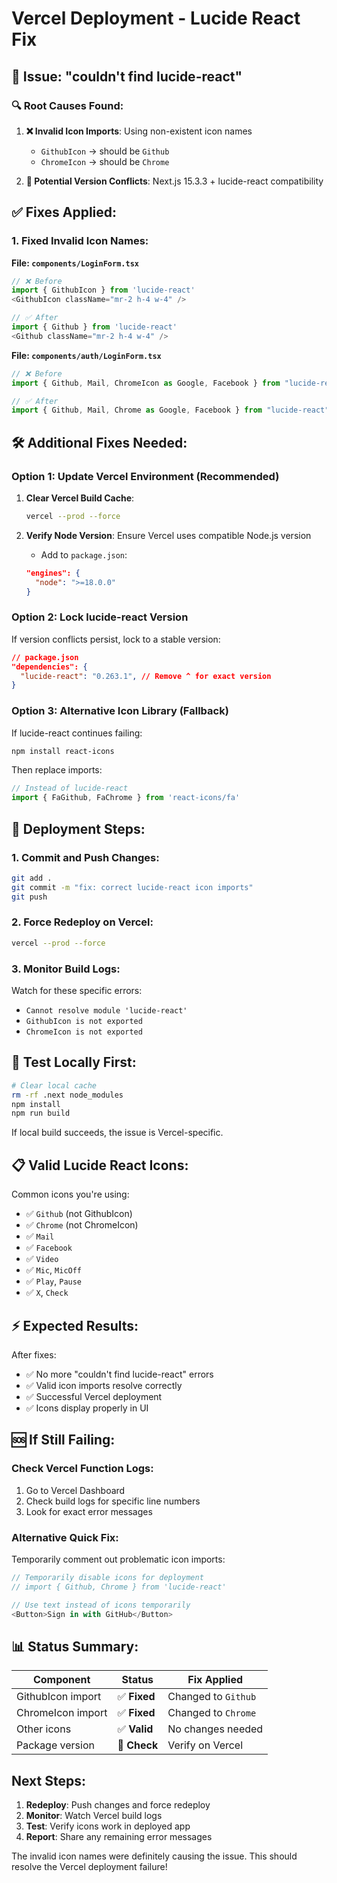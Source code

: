 # Vercel Deployment - Lucide React Fix

## 🚨 Issue: "couldn't find lucide-react"

### 🔍 Root Causes Found:

1. **❌ Invalid Icon Imports**: Using non-existent icon names
   - `GithubIcon` → should be `Github`
   - `ChromeIcon` → should be `Chrome`

2. **🔧 Potential Version Conflicts**: Next.js 15.3.3 + lucide-react compatibility

## ✅ Fixes Applied:

### 1. Fixed Invalid Icon Names:

**File: `components/LoginForm.tsx`**
```typescript
// ❌ Before
import { GithubIcon } from 'lucide-react'
<GithubIcon className="mr-2 h-4 w-4" />

// ✅ After  
import { Github } from 'lucide-react'
<Github className="mr-2 h-4 w-4" />
```

**File: `components/auth/LoginForm.tsx`**
```typescript
// ❌ Before
import { Github, Mail, ChromeIcon as Google, Facebook } from "lucide-react"

// ✅ After
import { Github, Mail, Chrome as Google, Facebook } from "lucide-react"
```

## 🛠️ Additional Fixes Needed:

### Option 1: Update Vercel Environment (Recommended)

1. **Clear Vercel Build Cache**:
   ```bash
   vercel --prod --force
   ```

2. **Verify Node Version**: Ensure Vercel uses compatible Node.js version
   - Add to `package.json`:
   ```json
   "engines": {
     "node": ">=18.0.0"
   }
   ```

### Option 2: Lock lucide-react Version

If version conflicts persist, lock to a stable version:

```json
// package.json
"dependencies": {
  "lucide-react": "0.263.1", // Remove ^ for exact version
}
```

### Option 3: Alternative Icon Library (Fallback)

If lucide-react continues failing:

```bash
npm install react-icons
```

Then replace imports:
```typescript
// Instead of lucide-react
import { FaGithub, FaChrome } from 'react-icons/fa'
```

## 🚀 Deployment Steps:

### 1. Commit and Push Changes:
```bash
git add .
git commit -m "fix: correct lucide-react icon imports"
git push
```

### 2. Force Redeploy on Vercel:
```bash
vercel --prod --force
```

### 3. Monitor Build Logs:
Watch for these specific errors:
- `Cannot resolve module 'lucide-react'`
- `GithubIcon is not exported`
- `ChromeIcon is not exported`

## 🧪 Test Locally First:

```bash
# Clear local cache
rm -rf .next node_modules
npm install
npm run build
```

If local build succeeds, the issue is Vercel-specific.

## 📋 Valid Lucide React Icons:

Common icons you're using:
- ✅ `Github` (not GithubIcon)
- ✅ `Chrome` (not ChromeIcon) 
- ✅ `Mail`
- ✅ `Facebook`
- ✅ `Video`
- ✅ `Mic`, `MicOff`
- ✅ `Play`, `Pause`
- ✅ `X`, `Check`

## ⚡ Expected Results:

After fixes:
- ✅ No more "couldn't find lucide-react" errors
- ✅ Valid icon imports resolve correctly
- ✅ Successful Vercel deployment
- ✅ Icons display properly in UI

## 🆘 If Still Failing:

### Check Vercel Function Logs:
1. Go to Vercel Dashboard
2. Check build logs for specific line numbers
3. Look for exact error messages

### Alternative Quick Fix:
Temporarily comment out problematic icon imports:
```typescript
// Temporarily disable icons for deployment
// import { Github, Chrome } from 'lucide-react'

// Use text instead of icons temporarily
<Button>Sign in with GitHub</Button>
```

## 📊 Status Summary:

| Component | Status | Fix Applied |
|-----------|--------|-------------|
| GithubIcon import | ✅ **Fixed** | Changed to `Github` |
| ChromeIcon import | ✅ **Fixed** | Changed to `Chrome` |
| Other icons | ✅ **Valid** | No changes needed |
| Package version | 🔧 **Check** | Verify on Vercel |

## Next Steps:

1. **Redeploy**: Push changes and force redeploy
2. **Monitor**: Watch Vercel build logs
3. **Test**: Verify icons work in deployed app
4. **Report**: Share any remaining error messages

The invalid icon names were definitely causing the issue. This should resolve the Vercel deployment failure!